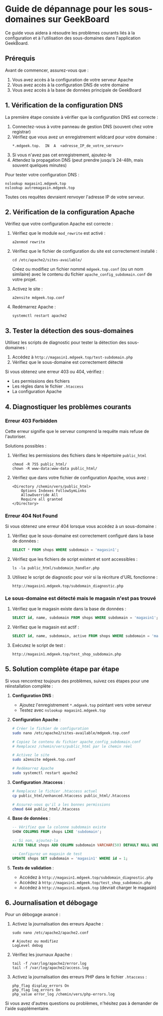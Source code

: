 # Guide de dépannage pour les sous-domaines sur GeekBoard

Ce guide vous aidera à résoudre les problèmes courants liés à la configuration et à l'utilisation des sous-domaines dans l'application GeekBoard.

## Prérequis

Avant de commencer, assurez-vous que :

1. Vous avez accès à la configuration de votre serveur Apache
2. Vous avez accès à la configuration DNS de votre domaine
3. Vous avez accès à la base de données principale de GeekBoard

## 1. Vérification de la configuration DNS

La première étape consiste à vérifier que la configuration DNS est correcte :

1. Connectez-vous à votre panneau de gestion DNS (souvent chez votre registrar)
2. Vérifiez que vous avez un enregistrement wildcard pour votre domaine :
   ```
   *.mdgeek.top.  IN  A  <adresse_IP_de_votre_serveur>
   ```
3. Si vous n'avez pas cet enregistrement, ajoutez-le
4. Attendez la propagation DNS (peut prendre jusqu'à 24-48h, mais souvent quelques minutes)

Pour tester votre configuration DNS :
```
nslookup magasin1.mdgeek.top
nslookup autremagasin.mdgeek.top
```

Toutes ces requêtes devraient renvoyer l'adresse IP de votre serveur.

## 2. Vérification de la configuration Apache

Vérifiez que votre configuration Apache est correcte :

1. Vérifiez que le module `mod_rewrite` est activé :
   ```
   a2enmod rewrite
   ```

2. Vérifiez que le fichier de configuration du site est correctement installé :
   ```
   cd /etc/apache2/sites-available/
   ```
   
   Créez ou modifiez un fichier nommé `mdgeek.top.conf` (ou un nom similaire) avec le contenu du fichier `apache_config_subdomain.conf` de votre projet.
   
3. Activez le site :
   ```
   a2ensite mdgeek.top.conf
   ```
   
4. Redémarrez Apache :
   ```
   systemctl restart apache2
   ```

## 3. Tester la détection des sous-domaines

Utilisez les scripts de diagnostic pour tester la détection des sous-domaines :

1. Accédez à `http://magasin1.mdgeek.top/test-subdomain.php`
2. Vérifiez que le sous-domaine est correctement détecté

Si vous obtenez une erreur 403 ou 404, vérifiez :
- Les permissions des fichiers
- Les règles dans le fichier `.htaccess`
- La configuration Apache

## 4. Diagnostiquer les problèmes courants

### Erreur 403 Forbidden

Cette erreur signifie que le serveur comprend la requête mais refuse de l'autoriser.

Solutions possibles :
1. Vérifiez les permissions des fichiers dans le répertoire `public_html`
   ```
   chmod -R 755 public_html/
   chown -R www-data:www-data public_html/
   ```

2. Vérifiez que dans votre fichier de configuration Apache, vous avez :
   ```
   <Directory /chemin/vers/public_html>
       Options Indexes FollowSymLinks
       AllowOverride All
       Require all granted
   </Directory>
   ```

### Erreur 404 Not Found

Si vous obtenez une erreur 404 lorsque vous accédez à un sous-domaine :

1. Vérifiez que le sous-domaine est correctement configuré dans la base de données :
   ```sql
   SELECT * FROM shops WHERE subdomain = 'magasin1';
   ```

2. Vérifiez que les fichiers de script existent et sont accessibles :
   ```
   ls -la public_html/subdomain_handler.php
   ```

3. Utilisez le script de diagnostic pour voir si la récriture d'URL fonctionne :
   ```
   http://magasin1.mdgeek.top/subdomain_diagnostic.php
   ```

### Le sous-domaine est détecté mais le magasin n'est pas trouvé

1. Vérifiez que le magasin existe dans la base de données :
   ```sql
   SELECT id, name, subdomain FROM shops WHERE subdomain = 'magasin1';
   ```

2. Vérifiez que le magasin est actif :
   ```sql
   SELECT id, name, subdomain, active FROM shops WHERE subdomain = 'magasin1';
   ```

3. Exécutez le script de test :
   ```
   http://magasin1.mdgeek.top/test_shop_subdomain.php
   ```

## 5. Solution complète étape par étape

Si vous rencontrez toujours des problèmes, suivez ces étapes pour une réinstallation complète :

1. **Configuration DNS** :
   - Ajoutez l'enregistrement `*.mdgeek.top` pointant vers votre serveur
   - Testez avec `nslookup magasin1.mdgeek.top`

2. **Configuration Apache** :
   ```bash
   # Créer le fichier de configuration
   sudo nano /etc/apache2/sites-available/mdgeek.top.conf
   
   # Copiez le contenu du fichier apache_config_subdomain.conf
   # Remplacez /chemin/vers/public_html par le chemin réel
   
   # Activez le site
   sudo a2ensite mdgeek.top.conf
   
   # Redémarrez Apache
   sudo systemctl restart apache2
   ```

3. **Configuration .htaccess** :
   ```bash
   # Remplacez le fichier .htaccess actuel
   cp public_html/enhanced.htaccess public_html/.htaccess
   
   # Assurez-vous qu'il a les bonnes permissions
   chmod 644 public_html/.htaccess
   ```

4. **Base de données** :
   ```sql
   -- Vérifiez que la colonne subdomain existe
   SHOW COLUMNS FROM shops LIKE 'subdomain';
   
   -- Si non, ajoutez-la
   ALTER TABLE shops ADD COLUMN subdomain VARCHAR(50) DEFAULT NULL UNIQUE;
   
   -- Configurez un magasin de test
   UPDATE shops SET subdomain = 'magasin1' WHERE id = 1;
   ```

5. **Tests de validation** :
   - Accédez à `http://magasin1.mdgeek.top/subdomain_diagnostic.php`
   - Accédez à `http://magasin1.mdgeek.top/test_shop_subdomain.php`
   - Accédez à `http://magasin1.mdgeek.top` (devrait charger le magasin)

## 6. Journalisation et débogage

Pour un débogage avancé :

1. Activez la journalisation des erreurs Apache :
   ```
   sudo nano /etc/apache2/apache2.conf
   
   # Ajoutez ou modifiez
   LogLevel debug
   ```

2. Vérifiez les journaux Apache :
   ```
   tail -f /var/log/apache2/error.log
   tail -f /var/log/apache2/access.log
   ```

3. Activez la journalisation des erreurs PHP dans le fichier `.htaccess` :
   ```
   php_flag display_errors On
   php_flag log_errors On
   php_value error_log /chemin/vers/php-errors.log
   ```

Si vous avez d'autres questions ou problèmes, n'hésitez pas à demander de l'aide supplémentaire. 